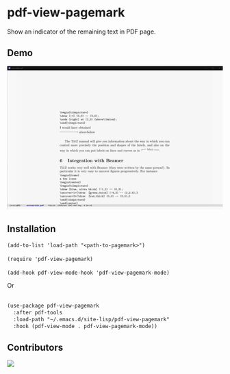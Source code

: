 # pdf-view-pagemark

Show an indicator of the remaining text in PDF page.

## Demo

![](./pdf-view-pagemark-demo.gif)

## Installation

```elisp
(add-to-list 'load-path "<path-to-pagemark>")

(require 'pdf-view-pagemark)

(add-hook pdf-view-mode-hook 'pdf-view-pagemark-mode)
```

Or

```elisp

(use-package pdf-view-pagemark
  :after pdf-tools
  :load-path "~/.emacs.d/site-lisp/pdf-view-pagemark"
  :hook (pdf-view-mode . pdf-view-pagemark-mode))
```

## Contributors

<a href = "https://github.com/kimim/pdf-view-pagemark/graphs/contributors">
  <img src = "https://contrib.rocks/image?repo=kimim/pdf-view-pagemark"/>
</a>
